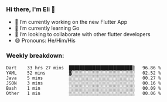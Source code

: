 ### Hi there, I'm Eli 👋
- 🔭 I’m currently working on the new Flutter App
- 🌱 I’m currently learning Go
- 🦄 I’m looking to collaborate with other flutter developers
- 😄 Pronouns: He/Him/His

### Weekly breakdown:
<!--START_SECTION:waka-->

```text
Dart    33 hrs 27 mins  ████████████████████████▒   96.86 %
YAML    52 mins         ▓░░░░░░░░░░░░░░░░░░░░░░░░   02.52 %
Java    5 mins          ░░░░░░░░░░░░░░░░░░░░░░░░░   00.27 %
JSON    3 mins          ░░░░░░░░░░░░░░░░░░░░░░░░░   00.16 %
Bash    1 min           ░░░░░░░░░░░░░░░░░░░░░░░░░   00.09 %
Other   1 min           ░░░░░░░░░░░░░░░░░░░░░░░░░   00.06 %
```

<!--END_SECTION:waka-->
